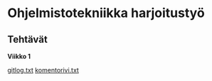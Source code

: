 # Ohjelmistotekniikka harjoitustyö

## Tehtävät

**Viikko 1**

[gitlog.txt](https://github.com/PatrickSalmi/ot-harjoitustyo/blob/master/laskarit/viikko1/gitlog.txt)
[komentorivi.txt](https://github.com/PatrickSalmi/ot-harjoitustyo/blob/master/laskarit/viikko1/komentorivi.txt)
